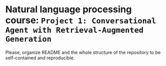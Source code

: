 # Natural language processing course: `Project 1: Conversational Agent with Retrieval-Augmented Generation`

Please, organize README and the whole structure of the repository to be self-contained and reproducible.
